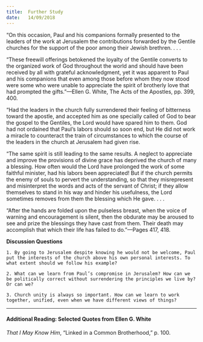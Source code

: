 ```yaml
---
title:  Further Study
date:   14/09/2018
---
```


“On this occasion, Paul and his companions formally presented to the leaders of the work at Jerusalem the contributions forwarded by the Gentile churches for the support of the poor among their Jewish brethren. . . . 

“These freewill offerings betokened the loyalty of the Gentile converts to the organized work of God throughout the world and should have been received by all with grateful acknowledgment, yet it was apparent to Paul and his companions that even among those before whom they now stood were some who were unable to appreciate the spirit of brotherly love that had prompted the gifts.”—Ellen G. White, The Acts of the Apostles, pp. 399, 400.

“Had the leaders in the church fully surrendered their feeling of bitterness toward the apostle, and accepted him as one specially called of God to bear the gospel to the Gentiles, the Lord would have spared him to them. God had not ordained that Paul’s labors should so soon end, but He did not work a miracle to counteract the train of circumstances to which the course of the leaders in the church at Jerusalem had given rise. 

“The same spirit is still leading to the same results. A neglect to appreciate and improve the provisions of divine grace has deprived the church of many a blessing. How often would the Lord have prolonged the work of some faithful minister, had his labors been appreciated! But if the church permits the enemy of souls to pervert the understanding, so that they misrepresent and misinterpret the words and acts of the servant of Christ; if they allow themselves to stand in his way and hinder his usefulness, the Lord sometimes removes from them the blessing which He gave. . . . 

“After the hands are folded upon the pulseless breast, when the voice of warning and encouragement is silent, then the obdurate may be aroused to see and prize the blessings they have cast from them. Their death may accomplish that which their life has failed to do.”—Pages 417, 418.

**Discussion Questions**

`1.	By going to Jerusalem despite knowing he would not be welcome, Paul put the interests of the church above his own personal interests. To what extent should we follow his example?`

`2.	What can we learn from Paul’s compromise in Jerusalem? How can we be politically correct without surrendering the principles we live by? Or can we?`

`3.	Church unity is always so important. How can we learn to work together, unified, even when we have different views of things?`

---

#### Additional Reading: Selected Quotes from Ellen G. White

_That I May Know Him_, “Linked in a Common Brotherhood,” p. 100.